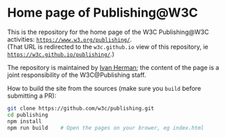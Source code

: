 # Home page of Publishing@W3C

This is the repository for the home page of the W3C Publishing@W3C activities: [`https://www.w3.org/publishing/`](https://www.w3.org/publishing/).  
(That URL is redirected to the `w3c.github.io` view of this repository, ie [`https://w3c.github.io/publishing/`](https://w3c.github.io/publishing/).)

The repository is maintained by [Ivan Herman](mailto:ivan@w3.org); the content of the page is a joint responsibility of the W3C@Publishing staff.

How to build the site from the sources (make sure you `build` before submitting a PR):

```bash
git clone https://github.com/w3c/publishing.git
cd publishing
npm install
npm run build    # Open the pages on your brower, eg index.html
```
